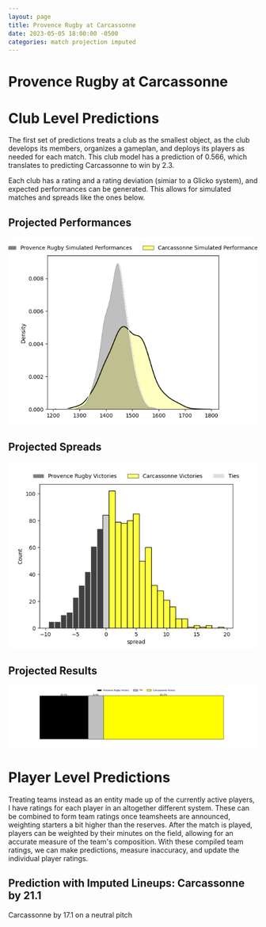 ```yaml
---  
layout: page  
title: Provence Rugby at Carcassonne  
date: 2023-05-05 18:00:00 -0500  
categories: match projection imputed  
---
```

# Provence Rugby at Carcassonne

# Club Level Predictions


The first set of predictions treats a club as the smallest object, as the club develops its members, organizes a gameplan, and deploys its players as needed for each match. This club model has a prediction of 0.566, which translates to predicting Carcassonne to win by 2.3.

Each club has a rating and a rating deviation (simiar to a Glicko system), and expected performances can be generated. This allows for simulated matches and spreads like the ones below.
## Projected Performances


![Projected Performances](plots/performances_2023-05-05-Carcassonne-ProvenceRugby.png)
## Projected Spreads


![Projected Spreads](plots/spreads_2023-05-05-Carcassonne-ProvenceRugby.png)
## Projected Results


![Projected Results](plots/resultbar_2023-05-05-Carcassonne-ProvenceRugby.png)
# Player Level Predictions


Treating teams instead as an entity made up of the currently active players, I have ratings for each player in an altogether different system. These can be combined to form team ratings once teamsheets are announced, weighting starters a bit higher than the reserves. After the match is played, players can be weighted by their minutes on the field, allowing for an accurate measure of the team's composition. With these compiled team ratings, we can make predictions, measure inaccuracy, and update the individual player ratings.
## Prediction with Imputed Lineups: Carcassonne by 21.1


Carcassonne by 17.1 on a neutral pitch

